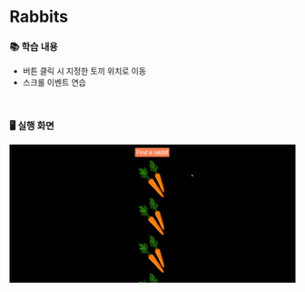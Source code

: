 # Rabbits

### 📚 학습 내용
- 버튼 클릭 시 지정한 토끼 위치로 이동
- 스크롤 이벤트 연습
<br/>

### 🖥 실행 화면
<img src="/img/rabbits/scroll_rabbits.gif" alt="video" />
